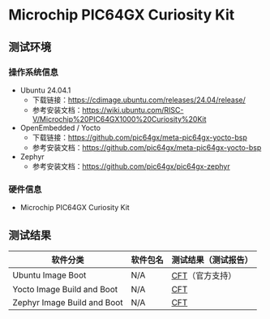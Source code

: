 # Microchip PIC64GX Curiosity Kit

## 测试环境

### 操作系统信息

- Ubuntu 24.04.1
    - 下载链接：https://cdimage.ubuntu.com/releases/24.04/release/
    - 参考安装文档：https://wiki.ubuntu.com/RISC-V/Microchip%20PIC64GX1000%20Curiosity%20Kit
- OpenEmbedded / Yocto
    - 下载链接：https://github.com/pic64gx/meta-pic64gx-yocto-bsp
    - 参考安装文档：https://github.com/pic64gx/meta-pic64gx-yocto-bsp
- Zephyr
    - 参考安装文档：https://github.com/pic64gx/pic64gx-zephyr

### 硬件信息

- Microchip PIC64GX Curiosity Kit

## 测试结果

| 软件分类                    | 软件包名 | 测试结果（测试报告）      |
|-----------------------------|----------|-------------------------|
| Ubuntu Image Boot           | N/A      | [CFT][Ubuntu]（官方支持） |
| Yocto Image Build and Boot  | N/A      | [CFT][Yocto]            |
| Zephyr Image Build and Boot | N/A      | [CFT][Zephyr]           |

[Ubuntu]: ./Ubuntu/README_zh.md
[Yocto]: ./Yocto/README_zh.md
[Zephyr]: ./Zephyr/README_zh.md